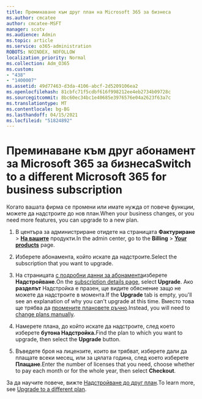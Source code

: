 ```yaml
---
title: Преминаване към друг план на Microsoft 365 за бизнеса
ms.author: cmcatee
author: cmcatee-MSFT
manager: scotv
ms.audience: Admin
ms.topic: article
ms.service: o365-administration
ROBOTS: NOINDEX, NOFOLLOW
localization_priority: Normal
ms.collection: Adm_O365
ms.custom:
- "438"
- "1400007"
ms.assetid: 49d77463-d3da-4106-abcf-2d5209106ea2
ms.openlocfilehash: 81cbfc71f5cdbf616f998212ee4eb2734b09728c
ms.sourcegitcommit: 8bc60ec34bc1e40685e3976576e04a2623f63a7c
ms.translationtype: MT
ms.contentlocale: bg-BG
ms.lasthandoff: 04/15/2021
ms.locfileid: "51824892"
---
```

# <a name="switch-to-a-different-microsoft-365-for-business-subscription"></a><span data-ttu-id="a4c56-102">Преминаване към друг абонамент за Microsoft 365 за бизнеса</span><span class="sxs-lookup"><span data-stu-id="a4c56-102">Switch to a different Microsoft 365 for business subscription</span></span>

<span data-ttu-id="a4c56-103">Когато вашата фирма се промени или имате нужда от повече функции, можете да надстроите до нов план.</span><span class="sxs-lookup"><span data-stu-id="a4c56-103">When your business changes, or you need more features, you can upgrade to a new plan.</span></span>
  
1. <span data-ttu-id="a4c56-104">В центъра за администриране отидете на страницата **Фактуриране** \> **[На вашите](https://go.microsoft.com/fwlink/p/?linkid=842054)** продукти.</span><span class="sxs-lookup"><span data-stu-id="a4c56-104">In the admin center, go to the **Billing** \> **[Your products](https://go.microsoft.com/fwlink/p/?linkid=842054)** page.</span></span>

2. <span data-ttu-id="a4c56-105">Изберете абонамента, който искате да надстроите.</span><span class="sxs-lookup"><span data-stu-id="a4c56-105">Select the subscription that you want to upgrade.</span></span>

3. <span data-ttu-id="a4c56-106">На страницата [с подробни данни за абонамента](https://admin.microsoft.com/AdminPortal/Home#/subscriptions/webdirect%252F0dbaa202-d590-4529-98c2-a5e2ebaac702)изберете **Надстройване**.</span><span class="sxs-lookup"><span data-stu-id="a4c56-106">On the [subscription details page](https://admin.microsoft.com/AdminPortal/Home#/subscriptions/webdirect%252F0dbaa202-d590-4529-98c2-a5e2ebaac702), select **Upgrade**.</span></span>  <span data-ttu-id="a4c56-107">Ако **разделът** Надстройка е празен, ще видите обяснение защо не можете да надстроите в момента.</span><span class="sxs-lookup"><span data-stu-id="a4c56-107">If the **Upgrade** tab is empty, you'll see an explanation of why you can't upgrade at this time.</span></span> <span data-ttu-id="a4c56-108">Вместо това ще трябва да [промените плановете ръчно](https://docs.microsoft.com/microsoft-365/commerce/subscriptions/change-plans-manually?view=o365-worldwide).</span><span class="sxs-lookup"><span data-stu-id="a4c56-108">Instead, you will need to [change plans manually](https://docs.microsoft.com/microsoft-365/commerce/subscriptions/change-plans-manually?view=o365-worldwide).</span></span>

4. <span data-ttu-id="a4c56-109">Намерете плана, до който искате да надстроите, след което изберете **бутона Надстройка.**</span><span class="sxs-lookup"><span data-stu-id="a4c56-109">Find the plan to which you want to upgrade, then select the **Upgrade** button.</span></span>

5. <span data-ttu-id="a4c56-110">Въведете броя на лицензите, които ви трябват, изберете дали да плащате всеки месец, или за цялата година, след което изберете **Плащане**.</span><span class="sxs-lookup"><span data-stu-id="a4c56-110">Enter the number of licenses that you need, choose whether to pay each month or for the whole year, then select **Checkout**.</span></span>

<span data-ttu-id="a4c56-111">За да научите повече, вижте [Надстройване до друг план](https://docs.microsoft.com/microsoft-365/commerce/subscriptions/upgrade-to-different-plan).</span><span class="sxs-lookup"><span data-stu-id="a4c56-111">To learn more, see [Upgrade to a different plan](https://docs.microsoft.com/microsoft-365/commerce/subscriptions/upgrade-to-different-plan).</span></span>
